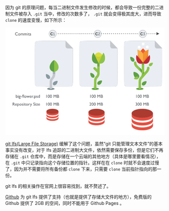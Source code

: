 因为 git 的原理问题，每当二进制文件发生修改的时候，都会导致一份完整的二进制文件被存入 `.git` 当中，修改的次数多了， `.git` 就会变得极其庞大，进而导致 `clone` 的速度变慢，如下所示：

![](img/2024-03-16_19-46-15_screenshot.png)

[git lfs(Large File Storage)](https://git-lfs.com/) 缓解了这个问题，虽然“git 只能管理文本文件”的基本事实没有改变，对于 lfs 追踪的二进制大文件，依然需要保存多份，但是它们不再存储在 `.git` 仓库中，而是存储在一个云端的其他地方（具体是哪里要看情况），在 `.git` 中只记录指向这个存储位置的指针。这样在在 `clone` 时就不会速度过慢了，因为并不需要将所有备份都 `clone` 下来，只需要 `clone` 当前指针指向的那一份。

git lfs 的相关操作在官网上很容易找到，就不赘述了。

[Github](https://docs.github.com/en/repositories/working-with-files/managing-large-files/about-large-files-on-github) 为 git lfs 提供了支持（也就是提供了存储大文件的地方），免费版的 Github 提供了 2GB 的空间，同时不能用于 Github Pages 。

